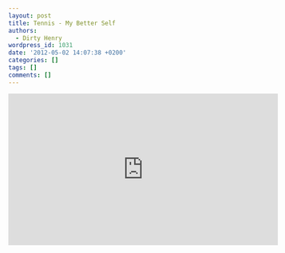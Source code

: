 ```yaml
---
layout: post
title: Tennis - My Better Self
authors:
  - Dirty Henry
wordpress_id: 1031
date: '2012-05-02 14:07:38 +0200'
categories: []
tags: []
comments: []
---
```

<iframe width="540" height="304" src="http://www.youtube.com/embed/gY5kKn24qvs" frameborder="0" allowfullscreen></iframe>
